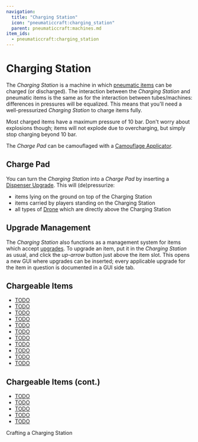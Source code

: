 ```yaml
---
navigation:
  title: "Charging Station"
  icon: "pneumaticcraft:charging_station"
  parent: pneumaticcraft:machines.md
item_ids:
  - pneumaticcraft:charging_station
---
```


# Charging Station

The *Charging Station* is a machine in which [pneumatic items](../base_concepts/pressure.md) can be charged (or discharged). The interaction between the *Charging Station* and pneumatic items is the same as for the interaction between tubes/machines: differences in pressures will be equalized. This means that you'll need a well-pressurized *Charging Station* to charge items fully.

<ItemImage id="pneumaticcraft:charging_station" />

Most charged items have a maximum pressure of 10 bar. Don't worry about explosions though; items will not explode due to overcharging, but simply stop charging beyond 10 bar.

The *Charge Pad* can be camouflaged with a [Camouflage Applicator](../tools/camo_applicator.md).

## Charge Pad

You can turn the *Charging Station* into a *Charge Pad* by inserting a [Dispenser Upgrade](../base_concepts/upgrades.md#dispenser). This will (de)pressurize:
- items lying on the ground on top of the Charging Station
- items carried by players standing on the Charging Station
- all types of [Drone](../tools/drone.md) which are directly above the Charging Station

## Upgrade Management

The *Charging Station* also functions as a management system for items which accept [upgrades](../base_concepts/upgrades.md). To upgrade an item, put it in the *Charging Station* as usual, and click the *up-arrow* button just above the item slot. This opens a new GUI where upgrades can be inserted; every applicable upgrade for the item in question is documented in a GUI side tab.

## Chargeable Items

- [TODO](../components/air_canister.md)
- [TODO](../tools/pneumatic_wrench.md)
- [TODO](../logistics/logistics_configurator.md)
- [TODO](../tools/camo_applicator.md)
- [TODO](../tools/vortex_cannon.md)
- [TODO](../tools/minigun.md)
- [TODO](../tools/manometer.md)
- [TODO](../armor/pneumatic_helmet.md)
- [TODO](../armor/pneumatic_chestplate.md)
- [TODO](../armor/pneumatic_leggings.md)
- [TODO](../armor/pneumatic_boots.md)



## Chargeable Items (cont.)

- [TODO](../tools/drone.md)
- [TODO](../tools/collector_drone.md)
- [TODO](../tools/guard_drone.md)
- [TODO](../tools/harvesting_drone.md)
- [TODO](../logistics/logistics_drone.md)



Crafting a Charging Station

<Recipe id="pneumaticcraft:charging_station" />

